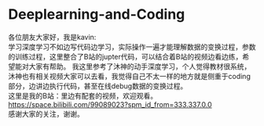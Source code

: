 # Deeplearning-and-Coding
各位朋友大家好，我是kavin:</br>
学习深度学习不如边写代码边学习，实际操作一遍才能理解数据的变换过程，参数的训练过程，这里整合了B站的jupter代码，可以结合着B站的视频边看边练，希望能对大家有帮助。
我这里参考了沐神的动手深度学习，个人觉得教材很系统，沐神也有相关视频大家可以去看，我觉得自己不太一样的地方就是侧重于coding部分，边讲边执行代码，甚至在线debug数据的变换过程。</br>
这里是我的B站：里边有配套的视频，欢迎观看。https://space.bilibili.com/99089023?spm_id_from=333.337.0.0</br>
感谢大家的关注，谢谢。
